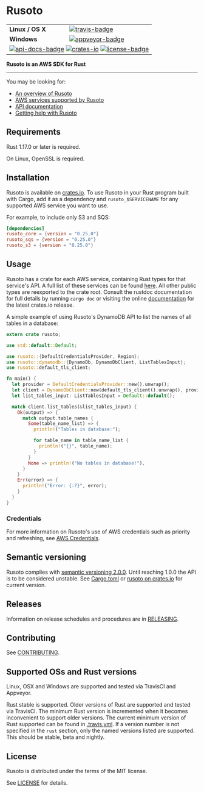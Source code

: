 # Rusoto

<table>
    <tr>
        <td><strong>Linux / OS X</strong></td>
        <td><a href="https://travis-ci.org/rusoto/rusoto" title="Travis Build Status"><img src="https://travis-ci.org/rusoto/rusoto.svg?branch=master" alt="travis-badge"></img></a></td>
    </tr>
    <tr>
        <td><strong>Windows</strong></td>
        <td><a href="https://ci.appveyor.com/project/matthewkmayer/rusoto/branch/master" title="Appveyor Build Status"><img src="https://ci.appveyor.com/api/projects/status/o83ruaeu7xft0ru5/branch/master?svg=true" alt="appveyor-badge"></img></a></td>
    </tr>
    <tr>
        <td colspan="2">
            <a href="https://rusoto.github.io/rusoto/" title="API Docs"><img src="https://img.shields.io/badge/API-docs-blue.svg" alt="api-docs-badge"></img></a>
            <a href="https://crates.io/crates/rusoto_core" title="Crates.io"><img src="https://img.shields.io/crates/v/rusoto_core.svg" alt="crates-io"></img></a>
            <a href="#license" title="License: MIT"><img src="https://img.shields.io/crates/l/rusoto_core.svg" alt="license-badge"></img></a>
        </td>
    </tr>
</table>

**Rusoto is an AWS SDK for Rust**

---

You may be looking for:

* [An overview of Rusoto][rusoto-overview]
* [AWS services supported by Rusoto][supported-aws-services]
* [API documentation][api-documentation]
* [Getting help with Rusoto][rusoto-help]

## Requirements

Rust 1.17.0 or later is required.

On Linux, OpenSSL is required.

## Installation

Rusoto is available on [crates.io](https://crates.io/crates/rusoto_core).
To use Rusoto in your Rust program built with Cargo, add it as a dependency and `rusoto_$SERVICENAME` for any supported AWS service you want to use.

For example, to include only S3 and SQS:

``` toml
[dependencies]
rusoto_core = {version = "0.25.0"}
rusoto_sqs = {version = "0.25.0"}
rusoto_s3 = {version = "0.25.0"}
```

## Usage

Rusoto has a crate for each AWS service, containing Rust types for that service's API.
A full list of these services can be found [here][supported-aws-services].
All other public types are reexported to the crate root.
Consult the rustdoc documentation for full details by running `cargo doc` or visiting the online [documentation](https://rusoto.github.io/rusoto/rusoto/index.html) for the latest crates.io release.

A simple example of using Rusoto's DynamoDB API to list the names of all tables in a database:

```rust
extern crate rusoto;

use std::default::Default;

use rusoto::{DefaultCredentialsProvider, Region};
use rusoto::dynamodb::{DynamoDb, DynamoDbClient, ListTablesInput};
use rusoto::default_tls_client;

fn main() {
  let provider = DefaultCredentialsProvider::new().unwrap();
  let client = DynamoDbClient::new(default_tls_client().unwrap(), provider, Region::UsEast1);
  let list_tables_input: ListTablesInput = Default::default();

  match client.list_tables(&list_tables_input) {
    Ok(output) => {
      match output.table_names {
        Some(table_name_list) => {
          println!("Tables in database:");

          for table_name in table_name_list {
            println!("{}", table_name);
          }
        }
        None => println!("No tables in database!"),
      }
    }
    Err(error) => {
      println!("Error: {:?}", error);
    }
  }
}
```

### Credentials

For more information on Rusoto's use of AWS credentials such as priority and refreshing, see [AWS Credentials](AWS-CREDENTIALS.md).

## Semantic versioning

Rusoto complies with [semantic versioning 2.0.0](http://semver.org/).
Until reaching 1.0.0 the API is to be considered unstable.
See [Cargo.toml](Cargo.toml) or [rusoto on crates.io](https://crates.io/crates/rusoto_core) for current version.

## Releases

Information on release schedules and procedures are in [RELEASING](RELEASING.md).

## Contributing

See [CONTRIBUTING](CONTRIBUTING.md).

## Supported OSs and Rust versions

Linux, OSX and Windows are supported and tested via TravisCI and Appveyor.

Rust stable is supported.  Older versions of Rust are supported and tested via TravisCI.  The minimum Rust version is
incremented when it becomes inconvenient to support older versions.  The current minimum version of Rust supported can
be found in [.travis.yml](.travis.yml).  If a version number is not specified in the `rust` section, only the named versions
listed are supported.  This should be stable, beta and nightly.

## License

Rusoto is distributed under the terms of the MIT license.

See [LICENSE][license] for details.

[api-documentation]: https://rusoto.github.io/rusoto/rusoto/ "API documentation"
[license]: https://github.com/rusoto/rusoto/blob/master/LICENSE "MIT License"
[rusoto-help]: https://www.rusoto.org/help.html "Getting help with Rusoto"
[rusoto-overview]: https://www.rusoto.org/ "Rusoto overview"
[supported-aws-services]: https://www.rusoto.org/supported-aws-services.html "List of AWS services supported by Rusoto"
